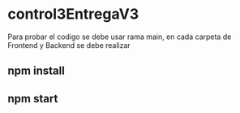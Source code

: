 # control3EntregaV3

Para probar el codigo se debe usar rama main, en cada carpeta de Frontend y Backend se debe realizar 
## npm install
## npm start

